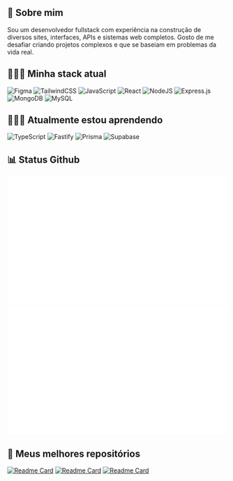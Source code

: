 ## 🚀 Sobre mim

Sou um desenvolvedor fullstack com experiência na construção de diversos sites, interfaces, APIs e sistemas web completos. Gosto de me desafiar criando projetos complexos e que se baseiam em problemas da vida real.

## 👨🏽‍💻 Minha stack atual

<div width="49%" height="195px">

![Figma](https://img.shields.io/badge/figma-%23F24E1E.svg?style=for-the-badge&logo=figma&logoColor=white)
![TailwindCSS](https://img.shields.io/badge/tailwindcss-%2338B2AC.svg?style=for-the-badge&logo=tailwind-css&logoColor=white)
![JavaScript](https://img.shields.io/badge/javascript-%23323330.svg?style=for-the-badge&logo=javascript&logoColor=%23F7DF1E)
![React](https://img.shields.io/badge/react-%2320232a.svg?style=for-the-badge&logo=react&logoColor=%2361DAFB)
![NodeJS](https://img.shields.io/badge/node.js-6DA55F?style=for-the-badge&logo=node.js&logoColor=white)
![Express.js](https://img.shields.io/badge/express.js-%23404d59.svg?style=for-the-badge&logo=express&logoColor=%2361DAFB)
![MongoDB](https://img.shields.io/badge/MongoDB-%234ea94b.svg?style=for-the-badge&logo=mongodb&logoColor=white)
![MySQL](https://img.shields.io/badge/mysql-4479A1.svg?style=for-the-badge&logo=mysql&logoColor=white)

</div>

## 🧑🏽‍🎓 Atualmente estou aprendendo

<div width="50%" height="200px">

![TypeScript](https://img.shields.io/badge/typescript-%23007ACC.svg?style=for-the-badge&logo=typescript&logoColor=white)
![Fastify](https://img.shields.io/badge/fastify-%23000000.svg?style=for-the-badge&logo=fastify&logoColor=white)
![Prisma](https://img.shields.io/badge/Prisma-3982CE?style=for-the-badge&logo=Prisma&logoColor=white)
![Supabase](https://img.shields.io/badge/Supabase-3ECF8E?style=for-the-badge&logo=supabase&logoColor=white)

</div>

## 📊 Status Github

![](https://raw.githubusercontent.com/ruancosta07/github-stats/master/generated/overview.svg#gh-dark-mode-only)
![](https://raw.githubusercontent.com/ruancosta07/github-stats/master/generated/languages.svg#gh-dark-mode-only)

## 📂 Meus melhores repositórios

[![Readme Card](https://github-readme-stats.vercel.app/api/pin/?username=ruancosta07&repo=Dogs&bg_color=09090b&border_color=383941&title_color=f6f6f6&text_color=A5A6B1&icon_color=A5A6B1)](https://github.com/ruancosta07/Dogs)
[![Readme Card](https://github-readme-stats.vercel.app/api/pin/?username=ruancosta07&repo=project_manager&bg_color=09090b&border_color=383941&title_color=f6f6f6&text_color=A5A6B1&icon_color=A5A6B1)](https://github.com/ruancosta07/project_manager)
[![Readme Card](https://github-readme-stats.vercel.app/api/pin/?username=ruancosta07&repo=project_manager_api&bg_color=09090b&border_color=383941&title_color=f6f6f6&text_color=A5A6B1&icon_color=A5A6B1)](https://github.com/ruancosta07/project_manager_api)

